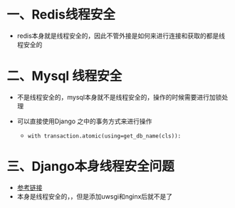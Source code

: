 # 一、Redis线程安全

- redis本身就是线程安全的，因此不管外接是如何来进行连接和获取的都是线程安全的

# 二、Mysql 线程安全

- 不是线程安全的，mysql本身就不是线程安全的，操作的时候需要进行加锁处理

- 可以直接使用Django 之中的事务方式来进行操作

  - ```
    with transaction.atomic(using=get_db_name(cls)):
    ```



# 三、Django本身线程安全问题

- [参考链接](https://blog.csdn.net/Coxhuang/article/details/89953619?ops_request_misc=%257B%2522request%255Fid%2522%253A%2522167522410716800217094976%2522%252C%2522scm%2522%253A%252220140713.130102334.pc%255Fall.%2522%257D&request_id=167522410716800217094976&biz_id=0&utm_medium=distribute.pc_search_result.none-task-blog-2~all~first_rank_ecpm_v1~rank_v31_ecpm-5-89953619-null-null.142^v72^insert_down2,201^v4^add_ask&utm_term=Django%20%E6%98%AF%E5%8D%95%E7%BA%BF%E7%A8%8B%EF%BC%9F&spm=1018.2226.3001.4187)
- 本身是线程安全的，，但是添加uwsgi和nginx后就不是了
